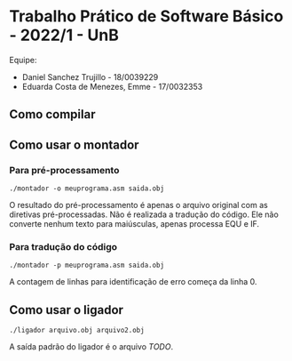 # Trabalho Prático de Software Básico - 2022/1 - UnB

Equipe:
* Daniel Sanchez Trujillo - 18/0039229
* Eduarda Costa de Menezes, Emme - 17/0032353


## Como compilar

## Como usar o montador

### Para pré-processamento

```
./montador -o meuprograma.asm saida.obj
```

O resultado do pré-processamento é apenas o arquivo original com as diretivas pré-processadas. Não é realizada a tradução do código. Ele não converte nenhum texto para maiúsculas, apenas processa EQU e IF.

### Para tradução do código

```
./montador -p meuprograma.asm saida.obj
```

A contagem de linhas para identificação de erro começa da linha 0.

## Como usar o ligador

```
./ligador arquivo.obj arquivo2.obj
```

A saída padrão do ligador é o arquivo *TODO*.
